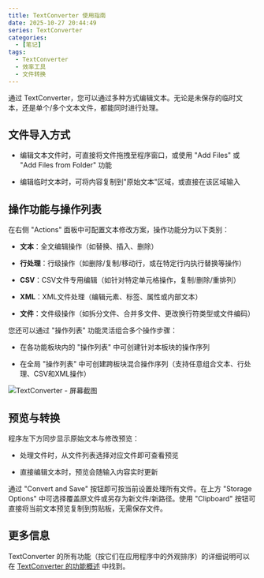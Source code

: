 ```yaml
---
title: TextConverter 使用指南
date: 2025-10-27 20:44:49
series: TextConverter
categories:
  - [笔记]
tags:
  - TextConverter
  - 效率工具
  - 文件转换
---
```


通过 TextConverter，您可以通过多种方式编辑文本。无论是未保存的临时文本，还是单个/多个文本文件，都能同时进行处理。

## 文件导入方式

- 编辑文本文件时，可直接将文件拖拽至程序窗口，或使用 "Add Files" 或 "Add Files from Folder" 功能

- 编辑临时文本时，可将内容复制到"原始文本"区域，或直接在该区域输入

## 操作功能与操作列表

在右侧 "Actions" 面板中可配置文本修改方案，操作功能分为以下类别：

- **文本**：全文编辑操作（如替换、插入、删除）

- **行处理**：行级操作（如删除/复制/移动行，或在特定行内执行替换等操作）

- **CSV**：CSV文件专用编辑（如针对特定单元格操作，复制/删除/重排列）

- **XML**：XML文件处理（编辑元素、标签、属性或内部文本）

- **文件**：文件级操作（如拆分文件、合并多文件、更改换行符类型或文件编码）

您还可以通过 "操作列表" 功能灵活组合多个操作步骤：

- 在各功能板块内的 "操作列表" 中可创建针对本板块的操作序列

- 在全局 "操作列表" 中可创建跨板块混合操作序列（支持任意组合文本、行处理、CSV和XML操作）

![TextConverter - 屏幕截图](https://s.sttmedia.com/screens/textconverter-win11-en.png)

## 预览与转换

程序左下方同步显示原始文本与修改预览：

- 处理文件时，从文件列表选择对应文件即可查看预览

- 直接编辑文本时，预览会随输入内容实时更新

通过 "Convert and Save" 按钮即可按当前设置处理所有文件。在上方 "Storage Options" 中可选择覆盖原文件或另存为新文件/新路径。使用 "Clipboard" 按钮可直接将当前文本预览复制到剪贴板，无需保存文件。

## 更多信息

TextConverter 的所有功能（按它们在应用程序中的外观排序）的详细说明可以在 [TextConverter 的功能概述](textconverter-functions) 中找到。
